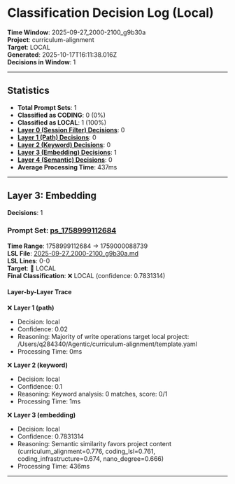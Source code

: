 # Classification Decision Log (Local)

**Time Window**: 2025-09-27_2000-2100_g9b30a<br>
**Project**: curriculum-alignment<br>
**Target**: LOCAL<br>
**Generated**: 2025-10-17T16:11:38.016Z<br>
**Decisions in Window**: 1

---

## Statistics

- **Total Prompt Sets**: 1
- **Classified as CODING**: 0 (0%)
- **Classified as LOCAL**: 1 (100%)
- **[Layer 0 (Session Filter) Decisions](#layer-0-session-filter)**: 0
- **[Layer 1 (Path) Decisions](#layer-1-path)**: 0
- **[Layer 2 (Keyword) Decisions](#layer-2-keyword)**: 0
- **[Layer 3 (Embedding) Decisions](#layer-3-embedding)**: 1
- **[Layer 4 (Semantic) Decisions](#layer-4-semantic)**: 0
- **Average Processing Time**: 437ms

---

## Layer 3: Embedding

**Decisions**: 1

### Prompt Set: [ps_1758999112684](../../history/2025-09-27_2000-2100_g9b30a.md#ps_1758999112684)

**Time Range**: 1758999112684 → 1759000088739<br>
**LSL File**: [2025-09-27_2000-2100_g9b30a.md](../../history/2025-09-27_2000-2100_g9b30a.md#ps_1758999112684)<br>
**LSL Lines**: 0-0<br>
**Target**: 📍 LOCAL<br>
**Final Classification**: ❌ LOCAL (confidence: 0.7831314)

#### Layer-by-Layer Trace

❌ **Layer 1 (path)**
- Decision: local
- Confidence: 0.02
- Reasoning: Majority of write operations target local project: /Users/q284340/Agentic/curriculum-alignment/template.yaml
- Processing Time: 0ms

❌ **Layer 2 (keyword)**
- Decision: local
- Confidence: 0.1
- Reasoning: Keyword analysis: 0 matches, score: 0/1
- Processing Time: 1ms

❌ **Layer 3 (embedding)**
- Decision: local
- Confidence: 0.7831314
- Reasoning: Semantic similarity favors project content (curriculum_alignment=0.776, coding_lsl=0.761, coding_infrastructure=0.674, nano_degree=0.666)
- Processing Time: 436ms

---

